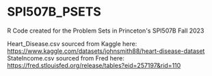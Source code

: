 # SPI507B_PSETS
R Code created for the Problem Sets in Princeton's SPI507B Fall 2023

Heart_Disease.csv sourced from Kaggle here: https://www.kaggle.com/datasets/johnsmith88/heart-disease-dataset
StateIncome.csv sourced from Fred here: https://fred.stlouisfed.org/release/tables?eid=257197&rid=110
